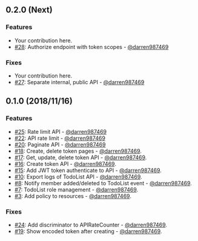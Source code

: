 ## 0.2.0 (Next)
<!-- [Full Changelog](https://github.com/darren987469/todos/compare/...) -->

### Features

* Your contribution here.
* [#28](https://github.com/darren987469/todos/pull/28): Authorize endpoint with token scopes - [@darren987469][darren987469]

### Fixes

* Your contribution here.
* [#27](https://github.com/darren987469/todos/pull/27): Separate internal, public API - [@darren987469][darren987469]

## 0.1.0 (2018/11/16)

### Features

* [#25](https://github.com/darren987469/todos/pull/25): Rate limit API - [@darren987469][darren987469]
* [#22](https://github.com/darren987469/todos/pull/22): API rate limit - [@darren987469][darren987469]
* [#20](https://github.com/darren987469/todos/pull/20): Paginate API - [@darren987469][darren987469]
* [#18](https://github.com/darren987469/todos/pull/18): Create, delete token pages - [@darren987469][darren987469].
* [#17](https://github.com/darren987469/todos/pull/17): Get, update, delete token API - [@darren987469][darren987469].
* [#16](https://github.com/darren987469/todos/pull/16): Create token API - [@darren987469][darren987469].
* [#15](https://github.com/darren987469/todos/pull/15): Add JWT token authenticate to API - [@darren987469][darren987469].
* [#10](https://github.com/darren987469/todos/pull/10): Export logs of TodoList API - [@darren987469][darren987469].
* [#8](https://github.com/darren987469/todos/pull/8): Notify member added/deleted to TodoList event - [@darren987469][darren987469].
* [#7](https://github.com/darren987469/todos/pull/7): TodoList role management - [@darren987469][darren987469].
* [#3](https://github.com/darren987469/todos/pull/3): Add policy to resources - [@darren987469][darren987469].

### Fixes

* [#24](https://github.com/darren987469/todos/pull/24): Add discriminator to APIRateCounter - [@darren987469][darren987469].
* [#19](https://github.com/darren987469/todos/pull/19): Show encoded token after creating - [@darren987469][darren987469].

[darren987469]: https://github.com/darren987469
